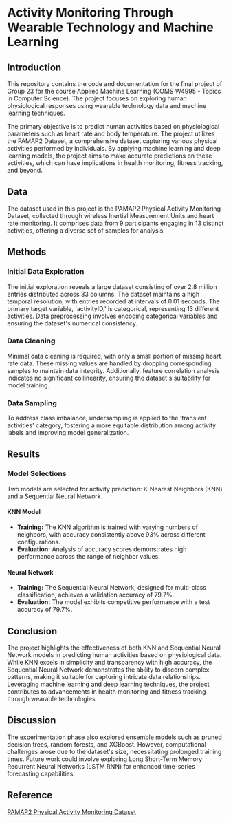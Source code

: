 # Activity Monitoring Through Wearable Technology and Machine Learning

## Introduction

This repository contains the code and documentation for the final project of Group 23 for the course Applied Machine Learning (COMS W4995 - Topics in Computer Science). The project focuses on exploring human physiological responses using wearable technology data and machine learning techniques.

The primary objective is to predict human activities based on physiological parameters such as heart rate and body temperature. The project utilizes the PAMAP2 Dataset, a comprehensive dataset capturing various physical activities performed by individuals. By applying machine learning and deep learning models, the project aims to make accurate predictions on these activities, which can have implications in health monitoring, fitness tracking, and beyond.

## Data

The dataset used in this project is the PAMAP2 Physical Activity Monitoring Dataset, collected through wireless Inertial Measurement Units and heart rate monitoring. It comprises data from 9 participants engaging in 13 distinct activities, offering a diverse set of samples for analysis.

## Methods

### Initial Data Exploration

The initial exploration reveals a large dataset consisting of over 2.8 million entries distributed across 33 columns. The dataset maintains a high temporal resolution, with entries recorded at intervals of 0.01 seconds. The primary target variable, 'activityID,' is categorical, representing 13 different activities. Data preprocessing involves encoding categorical variables and ensuring the dataset's numerical consistency.

### Data Cleaning

Minimal data cleaning is required, with only a small portion of missing heart rate data. These missing values are handled by dropping corresponding samples to maintain data integrity. Additionally, feature correlation analysis indicates no significant collinearity, ensuring the dataset's suitability for model training.

### Data Sampling

To address class imbalance, undersampling is applied to the 'transient activities' category, fostering a more equitable distribution among activity labels and improving model generalization.

## Results

### Model Selections

Two models are selected for activity prediction: K-Nearest Neighbors (KNN) and a Sequential Neural Network.

#### KNN Model

- **Training:** The KNN algorithm is trained with varying numbers of neighbors, with accuracy consistently above 93% across different configurations.
- **Evaluation:** Analysis of accuracy scores demonstrates high performance across the range of neighbor values.

#### Neural Network

- **Training:** The Sequential Neural Network, designed for multi-class classification, achieves a validation accuracy of 79.7%.
- **Evaluation:** The model exhibits competitive performance with a test accuracy of 79.7%.

## Conclusion

The project highlights the effectiveness of both KNN and Sequential Neural Network models in predicting human activities based on physiological data. While KNN excels in simplicity and transparency with high accuracy, the Sequential Neural Network demonstrates the ability to discern complex patterns, making it suitable for capturing intricate data relationships. Leveraging machine learning and deep learning techniques, the project contributes to advancements in health monitoring and fitness tracking through wearable technologies.

## Discussion

The experimentation phase also explored ensemble models such as pruned decision trees, random forests, and XGBoost. However, computational challenges arose due to the dataset's size, necessitating prolonged training times. Future work could involve exploring Long Short-Term Memory Recurrent Neural Networks (LSTM RNN) for enhanced time-series forecasting capabilities.

## Reference

[PAMAP2 Physical Activity Monitoring Dataset](https://archive.ics.uci.edu/ml/datasets/PAMAP2+Physical+Activity+Monitoring)

